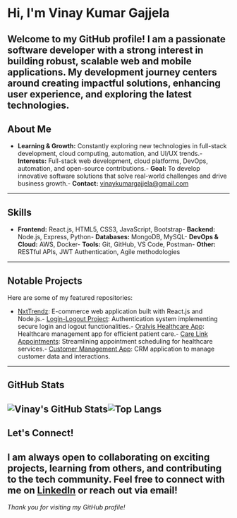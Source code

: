 # Hi, I'm Vinay Kumar Gajjela
Welcome to my GitHub profile! I am a passionate software developer with a strong interest in building robust, scalable web and mobile applications. My development journey centers around creating impactful solutions, enhancing user experience, and exploring the latest technologies.
---
## About Me
- **Learning & Growth:** Constantly exploring new technologies in full-stack development, cloud computing, automation, and UI/UX trends.- **Interests:** Full-stack web development, cloud platforms, DevOps, automation, and open-source contributions.- **Goal:** To develop innovative software solutions that solve real-world challenges and drive business growth.- **Contact:** [vinaykumargajjela@gmail.com](mailto:vinaykumargajjela@gmail.com)
---
## Skills
- **Frontend:** React.js, HTML5, CSS3, JavaScript, Bootstrap- **Backend:** Node.js, Express, Python- **Databases:** MongoDB, MySQL- **DevOps & Cloud:** AWS, Docker- **Tools:** Git, GitHub, VS Code, Postman- **Other:** RESTful APIs, JWT Authentication, Agile methodologies
---
## Notable Projects
Here are some of my featured repositories:
- [NxtTrendz](https://github.com/vinaykumargajjela/NxtTrendz): E-commerce web application built with React.js and Node.js.- [Login-Logout Project](https://github.com/vinaykumargajjela/login-logout-project): Authentication system implementing secure login and logout functionalities.- [Oralvis Healthcare App](https://github.com/vinaykumargajjela/oralvis-healthcare-app): Healthcare management app for efficient patient care.- [Care Link Appointments](https://github.com/vinaykumargajjela/care-link-appointments): Streamlining appointment scheduling for healthcare services.- [Customer Management App](https://github.com/vinaykumargajjela/customer-management-app): CRM application to manage customer data and interactions.
---
## GitHub Stats
![Vinay's GitHub Stats](https://github-readme-stats.vercel.app/api?username=vinaykumargajjela&show_icons=true&theme=radical)![Top Langs](https://github-readme-stats.vercel.app/api/top-langs/?username=vinaykumargajjela&layout=compact&theme=radical)
---
## Let's Connect!
I am always open to collaborating on exciting projects, learning from others, and contributing to the tech community. Feel free to connect with me on [LinkedIn](https://www.linkedin.com/in/vinaykumargajjela/) or reach out via email!
---
*Thank you for visiting my GitHub profile!*
